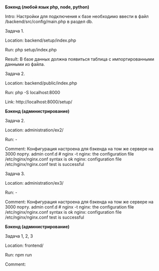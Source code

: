 **Бэкенд (любой язык php, node, python)**

Intro: 
Настройки для подключения к базе необходимо ввести в файл /backend/src/config/main.php в раздел db.

Задача 1.

Location: backend/setup/index.php

Run:  php setup/index.php

Result: В базе данных должна появиться таблица с импортированными данными из файла.


Задача 2.

Location: backend/public/index.php

Run: php -S localhost:8000

Link: http://localhost:8000/setup/




**Бэкенд (администрирование)**

Задача 2.

Location: administration/ex2/

Run: -

Comment: 
Конфигурация настроена для бэкенда на том же сервере на 3000 порту.
admin conf.d # nginx -t
nginx: the configuration file /etc/nginx/nginx.conf syntax is ok
nginx: configuration file /etc/nginx/nginx.conf test is successful

Задача 3.

Location: administration/ex3/

Run: -

Comment: 
Конфигурация настроена для бэкенда на том же сервере на 3000 порту.
admin conf.d # nginx -t
nginx: the configuration file /etc/nginx/nginx.conf syntax is ok
nginx: configuration file /etc/nginx/nginx.conf test is successful

**Бэкенд (администрирование)**

Задача 1, 2, 3

Location: frontend/

Run: npm run

Comment:
